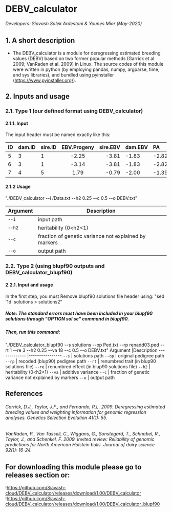 # DEBV_calculator



###### Developers: Siavash Salek Ardestani & Younes Miar (May-2020)
## 1. A short description
* The DEBV_calculator is a module for deregressing estimated breeding values (DEBV) based on two former popular methods (Garrick et al. 2009; VanRaden et al. 2009) in Linux. The source codes of this module were written in python (by employing pandas, numpy, argparse, time, and sys libraries), and bundled using pyinstaller (https://www.pyinstaller.org/).


## 2. Inputs and usage
### 2.1. Type 1 (our defined format using DEBV_calculator)
#### 2.1.1. Input
The input header must be named exactly like this:

| ID| dam.ID  | sire.ID|EBV.Progeny|sire.EBV| dam.EBV| PA      |sire.ebv.rel|dam.ebv.rel| progeny.ebv.rel|PA.rel          |
| :-|:------- | ------ |:---------:| ------:| :------|:------- | ---------- |:---------:| --------------:|------          |
| 5 | 3       | 1      |-2.25      |-3.81   |-1.83   |-2.82    |0.86        |0.58       |0.73            |0.73            |
| 6 | 3       | 1      |-3.14      |-3.81   |-1.83   |-2.82    |0.86        |0.58       |0.48            |0.73            |
| 7 | 4       | 5      |1.79       |-0.79   |-2.00   |-1.39    |0.69        |0.50       |0.45            |0.73            |
#### 2.1.2 Usage
"./DEBV_calculator --i /Data.txt --h2 0.25 --c 0.5 --o DEBV.txt"

Argument      |Description
------------- |----------------
```--i```     |     input path
```--h2```     |    heritability (0<h2<1) 
```--c```     |   fraction of genetic variance not explained by markers
```--o```     |     output path
### 2.2. Type 2 (using  blupf90 outputs and DEBV_calculator_blupf90)
#### 2.2.1. Input and usage
In the first step, you must Remove blupf90 solutions file header using: "sed '1d' solutions > solutions2"
##### Note: The standard errors must have been included in your blupf90 solutions through "OPTION sol se" command in blupf90.
##### Then, run this command:
"./DEBV_calculator_blupf90 --s solutions --op Ped.txt --rp renadd03.ped --rt 1 --re 3 --h2 0.25 --va 18 --c 0.5 --o DEBV.txt"
Argument      |Description
------------- |----------------
```--s```     |     solutions path
```--op```     |    original pedigree path 
```--rp```     |    recoded (blup90) pedigree path
```--rt```     |    renumbred trait (in blup90 solutions file)
```--re```     |    renumbred effect (in blup90 solutions file)
```--h2```     |    heritability (0<h2<1) 
```--va```     |   additive variance
```--c```     |   fraction of genetic variance not explained by markers
```--o```     |     output path


## References
###### Garrick, D.J., Taylor, J.F., and Fernando, R.L. 2009. Deregressing estimated breeding values and weighting information for genomic regression analyses. Genetics Selection Evolution 41(1): 55.
###### VanRaden, P., Van Tassell, C., Wiggans, G., Sonstegard, T., Schnabel, R., Taylor, J., and Schenkel, F. 2009. Invited review: Reliability of genomic predictions for North American Holstein bulls. Journal of dairy science 92(1): 16-24.
## For downloading this module please go to releases section or:
!https://github.com/Siavash-cloud/DEBV_calculator/releases/download/1.00/DEBV_calculator
!https://github.com/Siavash-cloud/DEBV_calculator/releases/download/1.00/DEBV_calculator_blupf90
